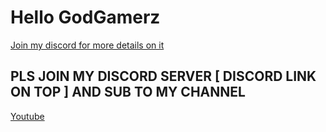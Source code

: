 # Hello GodGamerz
[Join my discord for more details on it](https://discord.gg/4dqSxqCEJD)

## PLS JOIN MY DISCORD SERVER [ DISCORD LINK ON TOP ] AND SUB TO MY CHANNEL

[Youtube](https://www.youtube.com/channel/UCVq0zJU_-wbGW_jmpTE8jeg)
### 